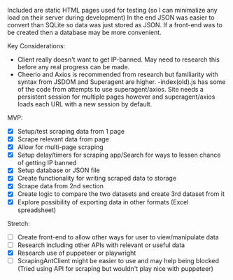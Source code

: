Included are static HTML pages used for testing (so I can minimalize any load on their server during development)
In the end JSON was easier to convert than SQLite so data was just stored as JSON. If a front-end was to be created then a database may be more convenient.

Key Considerations:
- Client really doesn't want to get IP-banned. May need to research this before any real progress can be made.
- Cheerio and Axios is recommended from research but familiarity with syntax from JSDOM and Superagent are higher.
  -index(old).js has some of the code from attempts to use superagent/axios. Site needs a persistent session for multiple pages however and superagent/axios loads each URL with a new session by default.

MVP:
- [X] Setup/test scraping data from 1 page
- [X] Scrape relevant data from page
- [X] Allow for multi-page scraping
- [X] Setup delay/timers for scraping app/Search for ways to lessen chance of getting IP banned
- [X] Setup database or JSON file
- [X] Create functionality for writing scraped data to storage
- [X] Scrape data from 2nd section
- [X] Create logic to compare the two datasets and create 3rd dataset from it
- [X] Explore possibility of exporting data in other formats (Excel spreadsheet)

Stretch:
- [ ] Create front-end to allow other ways for user to view/manipulate data
- [ ] Research including other APIs with relevant or useful data
- [X] Research use of puppeteer or playwright
- [ ] ScrapingAntClient might be easier to use and may help being blocked (Tried using API for scraping but wouldn't play nice with puppeteer)
